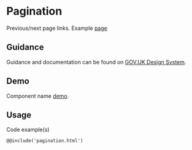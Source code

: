 # Pagination

Previous/next page links. Example [page](https://www.gov.uk/voting-in-the-uk/polling-stations)

## Guidance

Guidance and documentation can be found on [GOV.UK Design System](linkgoeshere).

## Demo

Component name [demo](pagination.html).

## Usage

Code example(s)

```
@@include('pagination.html')
```


<!--
## Installation

```
npm install --save @govuk-frontend/component-name
```
-->

